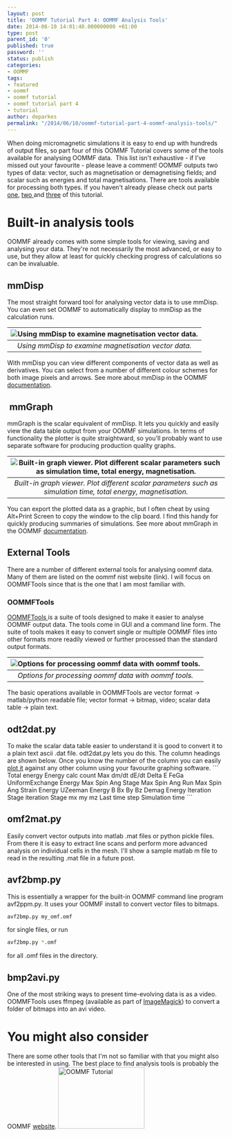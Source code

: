 ```yaml
---
layout: post
title: 'OOMMF Tutorial Part 4: OOMMF Analysis Tools'
date: 2014-06-10 14:01:40.000000000 +01:00
type: post
parent_id: '0'
published: true
password: ''
status: publish
categories:
- OOMMF
tags:
- featured
- oommf
- oommf tutorial
- oommf tutorial part 4
- tutorial
author: deparkes
permalink: "/2014/06/10/oommf-tutorial-part-4-oommf-analysis-tools/"
---
```

When doing micromagnetic simulations it is easy to end up with hundreds of output files, so part four of this OOMMF Tutorial covers some of the tools available for analysing OOMMF data.  This list isn't exhaustive - if I've missed out your favourite - please leave a comment!
OOMMF outputs two types of data: vector, such as magnetisation or demagnetising fields; and scalar such as energies and total magnetisations. There are tools available for processing both types.
If you haven't already please check out parts <a title="OOMMF Tutorial Part 1: Install OOMMF and Tcl/tk" href="{{site.baseurl}}/2014/05/18/oommf-tutorial-part-1-install-oommf-and-tcltk/">one</a>, <a title="OOMMF Tutorial Part 2: Running OOMMF" href="{{site.baseurl}}/2014/05/22/oommf-tutorial-part-2-running-oommf/">two </a>and <a title="OOMMF Tutorial Part 3: mif Files and Examples" href="{{site.baseurl}}/2014/05/27/oommf-tutorial-part-3-mif-examples/">three</a> of this tutorial.
<h1>Built-in analysis tools</h1>
OOMMF already comes with some simple tools for viewing, saving and analysing your data. They're not necessarily the most advanced, or easy to use, but they allow at least for quickly checking progress of calculations so can be invaluable.
<h2>mmDisp</h2>
The most straight forward tool for analysing vector data is to use mmDisp. You can even set OOMMF to automatically display to mmDisp as the calculation runs.

| ![Using mmDisp to examine magnetisation vector data.]({{site.baseurl}}/assets/2014/06/Built-in-analysis-300x225.png) |
|:--:|
| *Using mmDisp to examine magnetisation vector data.* |

With mmDisp you can view different components of vector data as well as derivatives. You can select from a number of different colour schemes for both image pixels and arrows.
See more about mmDisp in the OOMMF <a href="https://math.nist.gov/oommf/doc/userguide/userguide/Vector_Field_Display_mmDisp.html">documentation</a>.
<h2> mmGraph</h2>
mmGraph is the scalar equivalent of mmDisp. It lets you quickly and easily view the data table output from your OOMMF simulations. In terms of functionality the plotter is quite straightward, so you'll probably want to use separate software for producing production quality graphs.

| ![Built-in graph viewer. Plot different scalar parameters such as simulation time, total energy, magnetisation.]({{site.baseurl}}/assets/2014/06/mmGraph_example-282x300.png) |
|:--:|
| *Built-in graph viewer. Plot different scalar parameters such as simulation time, total energy, magnetisation.* |

You can export the plotted data as a graphic, but I often cheat by using Alt+Print Screen to copy the window to the clip board. I find this handy for quickly producing summaries of simulations.
See more about mmGraph in the OOMMF <a href="https://math.nist.gov/oommf/doc/userguide/userguide/Data_Graph_Display_mmGraph.html">documentation</a>.
<h2>External Tools</h2>
There are a number of different external tools for analysing oommf data. Many of them are listed on the oommf nist website (link).
I will focus on OOMMFTools since that is the one that I am most familiar with.
<h3>OOMMFTools</h3>
<a href="https://github.com/deparkes/OOMMFTools">OOMMFTools </a>is a suite of tools designed to make it easier to analyse OOMMF output data. The tools come in GUI and a command line form.
The suite of tools makes it easy to convert single or multiple OOMMF files into other formats more readily viewed or further processed than the standard output formats.


| ![Options for processing oommf data with oommf tools.]({{site.baseurl}}/assets/2014/06/Slide13-300x225.png) |
|:--:|
| *Options for processing oommf data with oommf tools.* |

The basic operations available in OOMMFTools are vector format -&gt; matlab/python readable file; vector format -&gt; bitmap, video; scalar data table -&gt; plain text.
<h2>odt2dat.py</h2>
To make the scalar data table easier to understand it is good to convert it to a plain text ascii .dat file. odt2dat.py lets you do this.
The column headings are shown below. Once you know the number of the column you can easily <a title="Labtalk plotting in Origin" href="{{site.baseurl}}/2013/04/18/labtalk-plotting-in-origin/">plot it</a> against any other column using your favourite graphing software.
```
Total energy
Energy calc count
Max dm/dt
dE/dt
Delta E
FeGa UniformExchange Energy
Max Spin Ang
Stage Max Spin Ang
Run Max Spin Ang
Strain Energy
UZeeman Energy
B
Bx
By
Bz
Demag Energy
Iteration
Stage iteration
Stage
mx
my
mz
Last time step
Simulation time
```
<h2>omf2mat.py</h2>
Easily convert vector outputs into matlab .mat files or python pickle files. From there it is easy to extract line scans and perform more advanced analysis on individual cells in the mesh.
I'll show a sample matlab m file to read in the resulting .mat file in a future post.
<h2>avf2bmp.py</h2>
This is essentially a wrapper for the built-in OOMMF command line program avf2ppm.py. It uses your OOMMF install to convert vector files to bitmaps.

```bash
avf2bmp.py my_omf.omf
```

for single files, or run

```bash
avf2bmp.py *.omf
```

for all .omf files in the directory.
<h2>bmp2avi.py</h2>
One of the most striking ways to present time-evolving data is as a video. OOMMFTools uses ffmpeg (available as part of <a href="https://www.imagemagick.org/">ImageMagick</a>) to convert a folder of bitmaps into an avi video.
<h1>You might also consider</h1>
There are some other tools that I'm not so familiar with that you might also be interested in using. The best place to find analysis tools is probably the OOMMF <a href="https://math.nist.gov/oommf/contrib/">website</a>.
<a href="{{site.baseurl}}/oommf/oommf-tutorial/">
<img class=" aligncenter" src="{{site.baseurl}}/assets/2014/06/OOMMF_tutorial.png" alt="OOMMF Tutorial" width="200" height="142" border="0">
</a>
